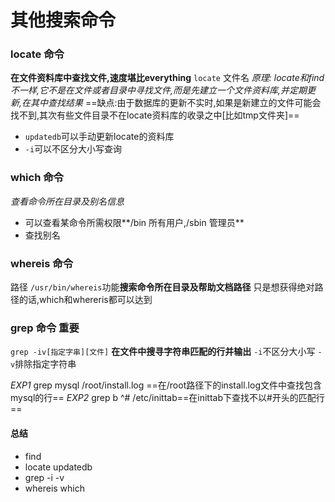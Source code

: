 # 其他搜索命令

### locate 命令
**在文件资料库中查找文件,速度堪比everything**
`locate` 文件名
_原理: locate和find不一样,它不是在文件或者目录中寻找文件,而是先建立一个文件资料库,并定期更新,在其中查找结果_
==缺点:由于数据库的更新不实时,如果是新建立的文件可能会找不到,其次有些文件目录不在locate资料库的收录之中[比如tmp文件夹]==

* `updatedb`可以手动更新locate的资料库
* `-i`可以不区分大小写查询

### which 命令 
_查看命令所在目录及别名信息_
* 可以查看某命令所需权限**/bin 所有用户,/sbin 管理员**
* 查找别名


### whereis 命令
路径 `/usr/bin/whereis`功能**搜索命令所在目录及帮助文档路径**
只是想获得绝对路径的话,which和whereris都可以达到

### grep 命令 重要

`grep -iv[指定字串][文件]`
**在文件中搜寻字符串匹配的行并输出**
`-i`不区分大小写
`-v`排除指定字符串

_EXP1_ grep mysql /root/install.log  ==在/root路径下的install.log文件中查找包含mysql的行==
_EXP2_ grep b ^# /etc/inittab==在inittab下查找不以#开头的匹配行==

#### 总结
* find
* locate  updatedb
* grep  -i  -v
* whereis  which







 